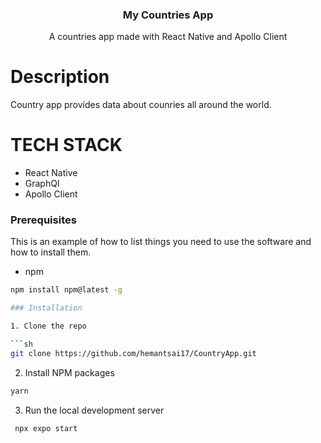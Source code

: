 <h3 align="center">
My Countries App
  </h3>
    <p align="center">
  A countries app made with React Native and Apollo Client
    <br />
</p>

  # Description 
   Country app provides data about counries all around the world.
   
 # TECH STACK 
  * React Native
  * GraphQl
  * Apollo Client

   ### Prerequisites

This is an example of how to list things you need to use the software and how to install them.

- npm

```sh
npm install npm@latest -g

### Installation

1. Clone the repo

```sh
git clone https://github.com/hemantsai17/CountryApp.git
```

2. Install NPM packages

```sh
yarn
```

3. Run the local development server


```
 npx expo start
